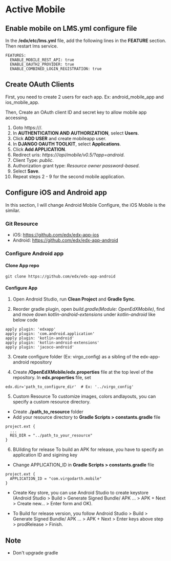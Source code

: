 # Active Mobile

## Enable mobile on LMS.yml configure file

In the **/edx/etc/lms.yml** file, add the following lines in the **FEATURE** section. Then restart lms service.
```
FEATURES:
  ENABLE_MOBILE_REST_API: true
  ENABLE_OAUTH2_PROVIDER: true
  ENABLE_COMBINED_LOGIN_REGISTRATION: true
```

## Create OAuth Clients

First, you need to create 2 users for each app. Ex: android_mobile_app and ios_mobile_app.

Then, Create an OAuth client ID and secret key to allow mobile app accessing.
1. Goto https://<lms-domain>/.
2. In **AUTHENTICATION AND AUTHORIZATION**, select **Users**.
3. Click **ADD USER** and create mobileapp user.
4. In **DJANGO OAUTH TOOLKIT**, select **Applications**.
5. Click **Add APPLICATION**.
6. Redirect uris: *https://<lms-domain>/api/mobile/v0.5/?app=android*.
7. Client Type: *public*.
8. Authorization grant type: *Resource owner password-based*.
9. Select **Save**.
10. Repeat steps 2 - 9 for the second mobile application.

## Configure iOS and Android app
In this section, I will change Android Mobile Configure, the iOS Mobile is the similar.

### Git Resource
- iOS: https://github.com/edx/edx-app-ios
- Android: https://github.com/edx/edx-app-android

### Configure Android app
#### Clone App repo
```
git clone https://github.com/edx/edx-app-android
```

#### Configure App
1. Open Android Studio, run **Clean Project** and **Gradle Sync**.

2. Reorder gradle plugin, open *build.gradle(Module: OpenEdXMobile)*, find and move down *kotlin-android-extensions* under *kotlin-android* like below code
```
apply plugin: 'edxapp'
apply plugin: 'com.android.application'
apply plugin: 'kotlin-android'
apply plugin: 'kotlin-android-extensions'
apply plugin: 'jacoco-android'
```
3. Create configure folder (Ex: virgo_config) as a sibling of the edx-app-android repository

4. Create **/OpenEdXMobile/edx.properties** file at the top level of the repository. In **edx.properties** file, set
```
edx.dir='path_to_configure_dir'  # Ex: '../virgo_config'
```

5. Custom Resource
To customize images, colors andlayouts, you can specify a custom resource directory.

- Create **./path_to_resource** folder
- Add your resource directory to **Gradle Scripts > constants.gradle** file
```
project.ext {
  ...
  RES_DIR = "../path_to_your_resource"
}
```

6. BUilding for release
To build an APK for release, you have to specify an application ID and sigining key

- Change APPLICATION_ID in **Gradle Scripts > constants.gradle** file
```
project.ext {
  APPLICATION_ID = "com.virgodarth.mobile"
}
```

- Create Key store, you can use Android Studio to create keystore (Android Studio > Build > Generate Signed Bundle/ APK ... > APK + Next > Create new... > Enter form and OK).

- To Build for release version, you follow Android Studio > Build > Generate Signed Bundle/ APK ... > APK + Next > Enter keys above step > prodRelease > Finish.

## Note
- Don't upgrade gradle
